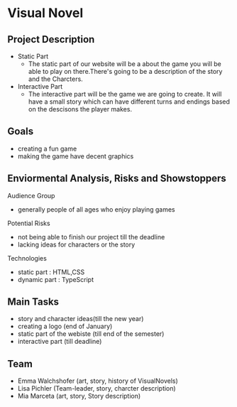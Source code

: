 # Visual Novel

## Project Description

* Static Part 
   * The static part of our website will be a about the game  you will be able to play on there.There's going to be a description of the story and the Charcters.
* Interactive Part
  * The interactive part will be the game we are going to create. It will have a small story which can have different turns and endings based on the descisons the player makes.

## Goals
* creating a fun game 
* making the game have decent graphics

## Enviormental Analysis, Risks and Showstoppers
Audience Group
 * generally people of all ages who enjoy playing games

Potential Risks
 * not being able to finish our project till the deadline
 * lacking ideas for characters or the story

 Technologies
 * static part  : HTML,CSS
 * dynamic part : TypeScript

## Main Tasks
 * story and character ideas(till the new year)
 * creating a logo (end of January)
 * static part of the webiste (till end of the semester)
 * interactive part (till deadline)

## Team
 
* Emma Walchshofer (art, story, history of VisualNovels)
* Lisa Pichler (Team-leader, story, charcter description)
* Mia Marceta (art, story, Story description)